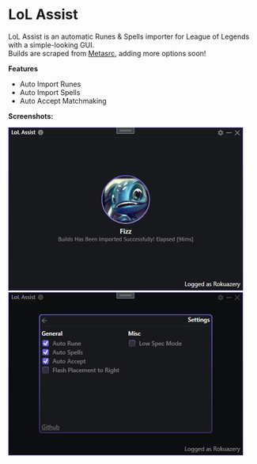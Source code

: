 # LoL Assist
LoL Assist is an automatic Runes & Spells importer for League of Legends with a simple-looking GUI.<br />
Builds are scraped from [Metasrc](http://metasrc.com), adding more options soon!

**Features**
- Auto Import Runes
- Auto Import Spells
- Auto Accept Matchmaking

**Screenshots:**

<img src="Images/LoLAssist01.png">

<img src="Images/LoLAssist02.png">
